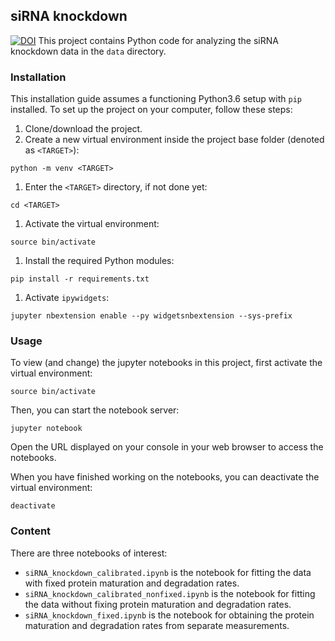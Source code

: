 ## siRNA knockdown
[![DOI](https://zenodo.org/badge/141714508.svg)](https://zenodo.org/badge/latestdoi/141714508)
This project contains Python code for analyzing the siRNA knockdown data in the `data` directory.

### Installation
This installation guide assumes a functioning Python3.6 setup with `pip` installed. To set up the project on your computer, follow these steps:

1. Clone/download the project.
1. Create a new virtual environment inside the project base folder (denoted as `<TARGET>`):
```
python -m venv <TARGET>
```
1. Enter the `<TARGET>` directory, if not done yet:
```
cd <TARGET>
```
1. Activate the virtual environment:
```
source bin/activate
```
1. Install the required Python modules:
```
pip install -r requirements.txt
```
1. Activate `ipywidgets`:
```
jupyter nbextension enable --py widgetsnbextension --sys-prefix
```

### Usage
To view (and change) the jupyter notebooks in this project, first activate the virtual environment:
```
source bin/activate
```
Then, you can start the notebook server:
```
jupyter notebook
```
Open the URL displayed on your console in your web browser to access the notebooks.

When you have finished working on the notebooks, you can deactivate the virtual environment:
```
deactivate
```

### Content
There are three notebooks of interest:

* `siRNA_knockdown_calibrated.ipynb` is the notebook for fitting the data with fixed protein maturation and degradation rates.
* `siRNA_knockdown_calibrated_nonfixed.ipynb` is the notebook for fitting the data without fixing protein maturation and degradation rates.
* `siRNA_knockdown_fixed.ipynb` is the notebook for obtaining the protein maturation and degradation rates from separate measurements.
